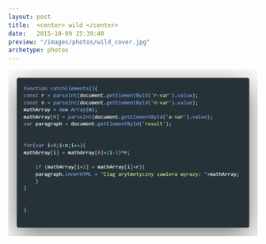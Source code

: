 ```yaml
---
layout: post
title:  <center> wild </center>
date:   2015-10-09 15:39:40
preview: "/images/photos/wild_cover.jpg"
archetype: photos
---
```


![Picture 1](/images/code.png)